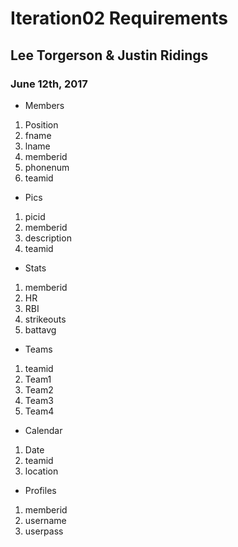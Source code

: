 # Iteration02 Requirements

## Lee Torgerson & Justin Ridings

### June 12th, 2017


- Members
1. Position
1. fname
1. lname
1. memberid
1. phonenum
1. teamid

- Pics
1. picid
1. memberid
1. description
1. teamid


- Stats
1. memberid
1. HR
1. RBI
1. strikeouts
1. battavg

- Teams
1. teamid
1. Team1
1. Team2
1. Team3
1. Team4

- Calendar
1. Date
1. teamid
1. location

- Profiles
1. memberid
1. username
1. userpass

